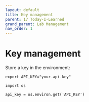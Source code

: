 ```yaml
---
layout: default
title: Key management
parent: 17 Today-I-Learned
grand_parent: Lab Management
nav_order: 1
---
```


# Key management

Store a key in the environment:

```
export API_KEY="your-api-key"
```

```
import os

api_key = os.environ.get('API_KEY')
```
